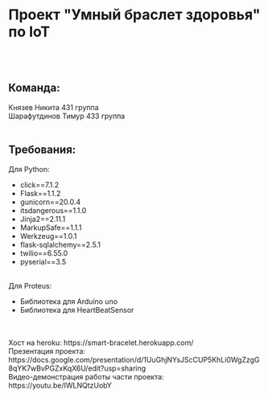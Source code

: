 # Проект "Умный браслет здоровья" по IoT
<br><br>
## Команда:
Князев Никита 431 группа<br>
Шарафутдинов Тимур 433 группа
<br><br>
## Требования:
Для Python:<br>
<ul>
<li>click==7.1.2
<li>Flask==1.1.2
<li>gunicorn==20.0.4
<li>itsdangerous==1.1.0
<li>Jinja2==2.11.1
<li>MarkupSafe==1.1.1
<li>Werkzeug==1.0.1
<li>flask-sqlalchemy==2.5.1
<li>twilio==6.55.0
<li>pyserial==3.5
</ul>
<br>
Для Proteus:<br>
<ul>
<li>Библиотека для Arduino uno
<li>Библиотека для HeartBeatSensor
</ul>
<br><br>
Хост на heroku: https://smart-bracelet.herokuapp.com/<br>
Презентация проекта: https://docs.google.com/presentation/d/1UuGhjNYsJScCUP5KhLi0WgZzgG8qYK7wBvPGZxKqX6U/edit?usp=sharing<br>
Видео-демонстрация работы части проекта: https://youtu.be/IWLNQtzUobY<br>

